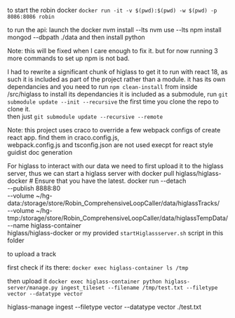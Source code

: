 to start the robin docker
```docker run -it -v $(pwd):$(pwd) -w $(pwd) -p 8086:8086 robin```

to run the api: 
launch the docker
nvm install --lts
nvm use --lts
npm install
mongod --dbpath ./data
and then install python

Note: this will be fixed when I care enough to fix it. but for now running 3 more commands to set up npm is not bad.



I had to rewrite a significant chunk of higlass to get it to run with react 18, as such it is included as part of the project rather than a module.
it has its own dependancies and you need to run ```npm clean-install``` from inside /src/higlass to install its dependancies
it is included as a submodule, run ```git submodule update --init --recursive``` the first time you clone the repo to clone it.  
then just ```git submodule update --recursive --remote```

Note: this project uses craco to override a few webpack configs of create react app. find them in craco.config.js,   
webpack.config.js and tsconfig.json are not used execpt for react style guidist doc generation   


For higlass to interact with our data we need to first upload it to the higlass server, thus we can start a higlass server with
docker pull higlass/higlass-docker # Ensure that you have the latest.
docker run --detach \
           --publish 8888:80 \
           --volume ~/hg-data:/storage/store/Robin_ComprehensiveLoopCaller/data/higlassTracks/ \
           --volume ~/hg-tmp:/storage/store/Robin_ComprehensiveLoopCaller/data/higlassTempData/ \
           --name higlass-container \
           higlass/higlass-docker
or my provided ```startHiglassserver.sh``` script in this folder

to upload a track

first check if its there:
```docker exec higlass-container ls /tmp```

then upload it
```docker exec higlass-container python higlass-server/manage.py ingest_tileset --filename /tmp/test.txt --filetype vector --datatype vector```

higlass-manage ingest --filetype vector --datatype vector ./test.txt


